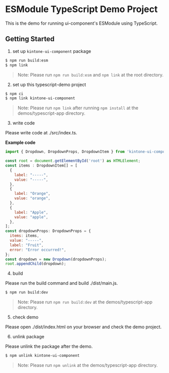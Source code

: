 # ESModule TypeScript Demo Project
This is the demo for running ui-component's ESModule using TypeScript.

## Getting Started
1. set up `kintone-ui-component` package
```bash
$ npm run build:esm
$ npm link
```
> Note: Please run `npm run build:esm` and `npm link` at the root directory.

2. set up this typescript-demo project
```bash
$ npm ci
$ npm link kintone-ui-component
```
> Note: Please run `npm link` after running `npm install` at the demos/typescript-app directory.

3. write code

Please write code at ./src/index.ts.

**Example code**
```javascript
import { Dropdown, DropdownProps, DropdownItem } from 'kintone-ui-component';

const root = document.getElementById('root') as HTMLElement;
const items : DropdownItem[] = [
  {
    label: "-----",
    value: "-----",
  },
  {
    label: "Orange",
    value: "orange",
  },
  {
    label: "Apple",
    value: "apple",
  },
];
const dropdownProps: DropdownProps = {
  items: items,
  value: "-----",
  label: "Fruit",
  error: "Error occurred!",
};
const dropdown = new Dropdown(dropdownProps);
root.appendChild(dropdown);

```

4. build

Please run the build command and build ./dist/main.js.
```bash
$ npm run build:dev
```
> Note: Please run `npm run build:dev` at the demos/typescript-app directory.

5. check demo

Please open ./dist/index.html on your browser and check the demo project.

6. unlink package

Please unlink the package after the demo.
```bash
$ npm unlink kintone-ui-component
```
> Note: Please run `npm unlink` at the demos/typescript-app directory.